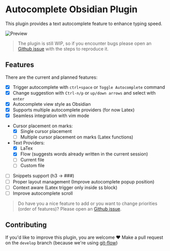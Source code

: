# Autocomplete Obsidian Plugin

This plugin provides a text autocomplete feature to enhance typing speed.

![Preview](https://media.giphy.com/media/UYWT3tGmpFaR2Zihfm/giphy.gif)

> The plugin is still WIP, so if you encounter bugs please open an [Github issue](https://github.com/Yeboster/autocomplete-obsidian/issues/new/choose) with the steps to reproduce it.

## Features

There are the current and planned features:

- [x] Trigger autocomplete with `ctrl+space` or `Toggle Autocomplete` command
- [x] Change suggestion with `Ctrl-n/p` or `up/down arrows` and select with `enter`
- [x] Autocomplete view style as Obsidian
- [x] Supports multiple autocomplete providers (for now Latex)
- [x] Seamless integration with vim mode
- Cursor placement on marks:
  - [x] Single cursor placement
  - [ ] Multiple cursor placement on marks (Latex functions)
- Text Providers:
  - [x] LaTex
  - [x] Flow (suggests words already written in the current session)
  - [ ] Current file
  - [ ] Custom file
- [ ] Snippets support (h3 -> ###)
- [ ] Proper layout management (Improve autocomplete popup position)
- [ ] Context aware (Latex trigger only inside `$$` block)
- [ ] Improve autocomplete scroll

> Do have you a nice feature to add or you want to change priorities (order of features)? Please open an [Github issue](https://github.com/Yeboster/autocomplete-obsidian/issues/new/choose).

## Contributing

If you'd like to improve this plugin, you are welcome ❤️
Make a pull request on the `develop` branch (because we're using [git-flow](https://github.com/nvie/gitflow))
